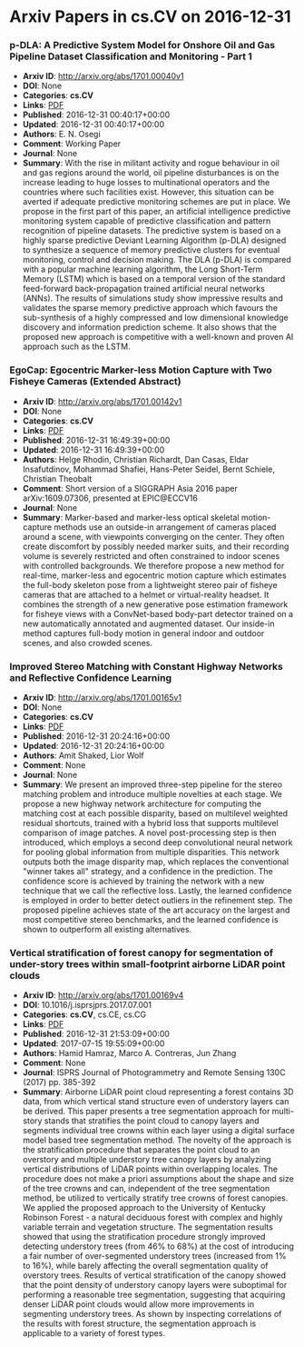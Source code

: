 # Arxiv Papers in cs.CV on 2016-12-31
### p-DLA: A Predictive System Model for Onshore Oil and Gas Pipeline Dataset Classification and Monitoring - Part 1
- **Arxiv ID**: http://arxiv.org/abs/1701.00040v1
- **DOI**: None
- **Categories**: **cs.CV**
- **Links**: [PDF](http://arxiv.org/pdf/1701.00040v1)
- **Published**: 2016-12-31 00:40:17+00:00
- **Updated**: 2016-12-31 00:40:17+00:00
- **Authors**: E. N. Osegi
- **Comment**: Working Paper
- **Journal**: None
- **Summary**: With the rise in militant activity and rogue behaviour in oil and gas regions around the world, oil pipeline disturbances is on the increase leading to huge losses to multinational operators and the countries where such facilities exist. However, this situation can be averted if adequate predictive monitoring schemes are put in place. We propose in the first part of this paper, an artificial intelligence predictive monitoring system capable of predictive classification and pattern recognition of pipeline datasets. The predictive system is based on a highly sparse predictive Deviant Learning Algorithm (p-DLA) designed to synthesize a sequence of memory predictive clusters for eventual monitoring, control and decision making. The DLA (p-DLA) is compared with a popular machine learning algorithm, the Long Short-Term Memory (LSTM) which is based on a temporal version of the standard feed-forward back-propagation trained artificial neural networks (ANNs). The results of simulations study show impressive results and validates the sparse memory predictive approach which favours the sub-synthesis of a highly compressed and low dimensional knowledge discovery and information prediction scheme. It also shows that the proposed new approach is competitive with a well-known and proven AI approach such as the LSTM.



### EgoCap: Egocentric Marker-less Motion Capture with Two Fisheye Cameras (Extended Abstract)
- **Arxiv ID**: http://arxiv.org/abs/1701.00142v1
- **DOI**: None
- **Categories**: **cs.CV**
- **Links**: [PDF](http://arxiv.org/pdf/1701.00142v1)
- **Published**: 2016-12-31 16:49:39+00:00
- **Updated**: 2016-12-31 16:49:39+00:00
- **Authors**: Helge Rhodin, Christian Richardt, Dan Casas, Eldar Insafutdinov, Mohammad Shafiei, Hans-Peter Seidel, Bernt Schiele, Christian Theobalt
- **Comment**: Short version of a SIGGRAPH Asia 2016 paper arXiv:1609.07306,
  presented at EPIC@ECCV16
- **Journal**: None
- **Summary**: Marker-based and marker-less optical skeletal motion-capture methods use an outside-in arrangement of cameras placed around a scene, with viewpoints converging on the center. They often create discomfort by possibly needed marker suits, and their recording volume is severely restricted and often constrained to indoor scenes with controlled backgrounds. We therefore propose a new method for real-time, marker-less and egocentric motion capture which estimates the full-body skeleton pose from a lightweight stereo pair of fisheye cameras that are attached to a helmet or virtual-reality headset. It combines the strength of a new generative pose estimation framework for fisheye views with a ConvNet-based body-part detector trained on a new automatically annotated and augmented dataset. Our inside-in method captures full-body motion in general indoor and outdoor scenes, and also crowded scenes.



### Improved Stereo Matching with Constant Highway Networks and Reflective Confidence Learning
- **Arxiv ID**: http://arxiv.org/abs/1701.00165v1
- **DOI**: None
- **Categories**: **cs.CV**
- **Links**: [PDF](http://arxiv.org/pdf/1701.00165v1)
- **Published**: 2016-12-31 20:24:16+00:00
- **Updated**: 2016-12-31 20:24:16+00:00
- **Authors**: Amit Shaked, Lior Wolf
- **Comment**: None
- **Journal**: None
- **Summary**: We present an improved three-step pipeline for the stereo matching problem and introduce multiple novelties at each stage. We propose a new highway network architecture for computing the matching cost at each possible disparity, based on multilevel weighted residual shortcuts, trained with a hybrid loss that supports multilevel comparison of image patches. A novel post-processing step is then introduced, which employs a second deep convolutional neural network for pooling global information from multiple disparities. This network outputs both the image disparity map, which replaces the conventional "winner takes all" strategy, and a confidence in the prediction. The confidence score is achieved by training the network with a new technique that we call the reflective loss. Lastly, the learned confidence is employed in order to better detect outliers in the refinement step. The proposed pipeline achieves state of the art accuracy on the largest and most competitive stereo benchmarks, and the learned confidence is shown to outperform all existing alternatives.



### Vertical stratification of forest canopy for segmentation of under-story trees within small-footprint airborne LiDAR point clouds
- **Arxiv ID**: http://arxiv.org/abs/1701.00169v4
- **DOI**: 10.1016/j.isprsjprs.2017.07.001
- **Categories**: **cs.CV**, cs.CE, cs.CG
- **Links**: [PDF](http://arxiv.org/pdf/1701.00169v4)
- **Published**: 2016-12-31 21:53:09+00:00
- **Updated**: 2017-07-15 19:55:09+00:00
- **Authors**: Hamid Hamraz, Marco A. Contreras, Jun Zhang
- **Comment**: None
- **Journal**: ISPRS Journal of Photogrammetry and Remote Sensing 130C (2017) pp.
  385-392
- **Summary**: Airborne LiDAR point cloud representing a forest contains 3D data, from which vertical stand structure even of understory layers can be derived. This paper presents a tree segmentation approach for multi-story stands that stratifies the point cloud to canopy layers and segments individual tree crowns within each layer using a digital surface model based tree segmentation method. The novelty of the approach is the stratification procedure that separates the point cloud to an overstory and multiple understory tree canopy layers by analyzing vertical distributions of LiDAR points within overlapping locales. The procedure does not make a priori assumptions about the shape and size of the tree crowns and can, independent of the tree segmentation method, be utilized to vertically stratify tree crowns of forest canopies. We applied the proposed approach to the University of Kentucky Robinson Forest - a natural deciduous forest with complex and highly variable terrain and vegetation structure. The segmentation results showed that using the stratification procedure strongly improved detecting understory trees (from 46% to 68%) at the cost of introducing a fair number of over-segmented understory trees (increased from 1% to 16%), while barely affecting the overall segmentation quality of overstory trees. Results of vertical stratification of the canopy showed that the point density of understory canopy layers were suboptimal for performing a reasonable tree segmentation, suggesting that acquiring denser LiDAR point clouds would allow more improvements in segmenting understory trees. As shown by inspecting correlations of the results with forest structure, the segmentation approach is applicable to a variety of forest types.



